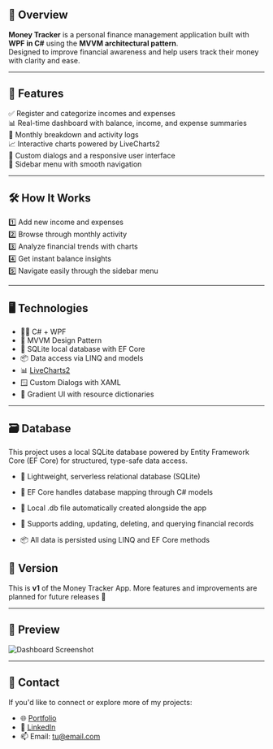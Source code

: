 ## 🧾 Overview

**Money Tracker** is a personal finance management application built with **WPF in C#** using the **MVVM architectural pattern**.  
Designed to improve financial awareness and help users track their money with clarity and ease.

---

## 🌟 Features

✅ Register and categorize incomes and expenses  
📊 Real-time dashboard with balance, income, and expense summaries  
📅 Monthly breakdown and activity logs  
📈 Interactive charts powered by LiveCharts2  
💬 Custom dialogs and a responsive user interface  
🧭 Sidebar menu with smooth navigation  

---

## 🛠 How It Works

1️⃣ Add new income and expenses  
2️⃣ Browse through monthly activity  
3️⃣ Analyze financial trends with charts  
4️⃣ Get instant balance insights  
5️⃣ Navigate easily through the sidebar menu

---

## 🖥️ Technologies

- 👨‍💻 C# + WPF  
- 📐 MVVM Design Pattern
- 🧩 SQLite local database with EF Core
- 📦 Data access via LINQ and models
- 📊 [LiveCharts2](https://livecharts.dev)  
- 🪟 Custom Dialogs with XAML  
- 🌈 Gradient UI with resource dictionaries

---

## 🗃️ Database
This project uses a local SQLite database powered by Entity Framework Core (EF Core) for structured, type-safe data access.

- 🧱 Lightweight, serverless relational database (SQLite)

- 🧠 EF Core handles database mapping through C# models

- 💾 Local .db file automatically created alongside the app

- 🔄 Supports adding, updating, deleting, and querying financial records

- 📦 All data is persisted using LINQ and EF Core methods

## 📂 Version

This is **v1** of the Money Tracker App. More features and improvements are planned for future releases 🚀

---

## 📸 Preview

![Dashboard Screenshot](https://tuimagen.com/moneytracker-dashboard-preview.png)

---

## 📩 Contact

If you'd like to connect or explore more of my projects:

- 🌐 [Portfolio](https://tuportafolio.com/)
- 💼 [LinkedIn](https://linkedin.com/in/tuusuario/)
- 📫 Email: tu@email.com
